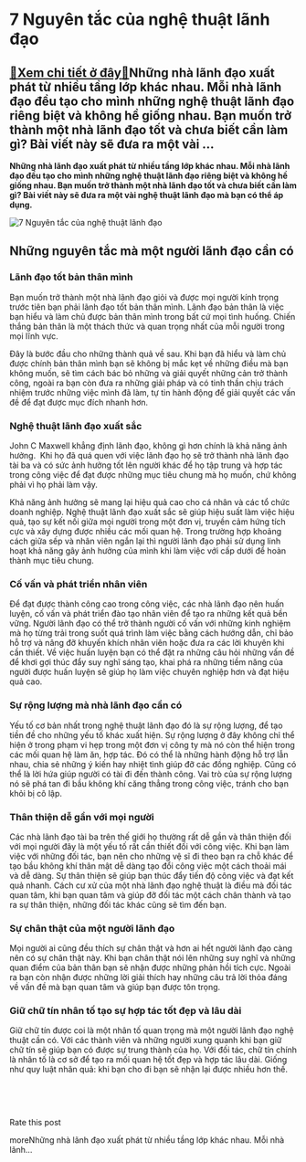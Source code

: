 7 Nguyên tắc của nghệ thuật lãnh đạo
====================================

[:gift:Xem chi tiết ở đây:gift:](https://hddtvn.com/7-nguyen-tac-cua-nghe-thuat-lanh-dao/)Những nhà lãnh đạo xuất phát từ nhiều tầng lớp khác nhau. Mỗi nhà lãnh đạo đều tạo cho mình những nghệ thuật lãnh đạo riêng biệt và không hề giống nhau. Bạn muốn trở thành một nhà lãnh đạo tốt và chưa biết cần làm gì? Bài viết này sẽ đưa ra một vài …
----------------------------------------------------------------------------------------------------------------------------------------------------------------------------------------------------------------------------------------------------------

**Những nhà lãnh đạo xuất phát từ nhiều tầng lớp khác nhau. Mỗi nhà lãnh đạo đều tạo cho mình những nghệ thuật lãnh đạo riêng biệt và không hề giống nhau. Bạn muốn trở thành một nhà lãnh đạo tốt và chưa biết cần làm gì? Bài viết này sẽ đưa ra một vài nghệ thuật lãnh đạo mà bạn có thể áp dụng.**


![7 Nguyên tắc của nghệ thuật lãnh đạo](https://hddtvn.com/wp-content/uploads/2021/01/rendering-illustration-teamwork-pictogram-people-with-leadership_165073-1302.jpg)


**Những nguyên tắc mà một người lãnh đạo cần có**
-------------------------------------------------


### Lãnh đạo tốt bản thân mình


Bạn muốn trở thành một nhà lãnh đạo giỏi và được mọi người kính trọng trước tiên bạn phải lãnh đạo tốt bản thân mình. Lãnh đạo bản thân là việc bạn hiểu và làm chủ được bản thân mình trong bất cứ mọi tình huống. Chiến thắng bản thân là một thách thức và quan trọng nhất của mỗi người trong mọi lĩnh vực.


Đây là bước đầu cho những thành quả về sau. Khi bạn đã hiểu và làm chủ được chính bản thân mình bạn sẽ không bị mắc kẹt về những điều mà bạn không muốn, sẽ tìm cách bác bỏ những và giải quyết những cản trở thành công, ngoài ra bạn còn đưa ra những giải pháp và có tinh thần chịu trách nhiệm trước những việc mình đã làm, tự tin hành động để giải quyết các vấn đề để đạt được mục đích nhanh hơn.


### Nghệ thuật lãnh đạo xuất sắc


John C Maxwell khẳng định lãnh đạo, không gì hơn chính là khả năng ảnh hưởng.  Khi họ đã quá quen với việc lãnh đạo họ sẽ trở thành nhà lãnh đạo tài ba và có sức ảnh hưởng tốt lên người khác để họ tập trung và hợp tác trong công việc để đạt được những mục tiêu chung mà họ muốn, chứ không phải vì họ phải làm vậy.


Khả năng ảnh hưởng sẽ mang lại hiệu quả cao cho cá nhân và các tổ chức doanh nghiệp. Nghệ thuật lãnh đạo xuất sắc sẽ giúp hiệu suất làm việc hiệu quả, tạo sự kết nối giữa mọi người trong một đơn vị, truyền cảm hứng tích cực và xây dựng được nhiều các mối quan hệ. Trong trường hợp khoảng cách giữa sếp và nhân viên ngắn lại thì người lãnh đạo phải sử dụng linh hoạt khả năng gây ảnh hưởng của mình khi làm việc với cấp dưới để hoàn thành mục tiêu chung.


### Cố vấn và phát triển nhân viên


Để đạt được thành công cao trong công việc, các nhà lãnh đạo nên huấn luyện, cố vấn và phát triển đào tạo nhân viên để tạo ra những kết quả bền vững. Người lãnh đạo có thể trở thành người cố vấn với những kinh nghiệm mà họ từng trải trong suốt quá trình làm việc bằng cách hướng dẫn, chỉ bảo hỗ trợ và nâng đỡ khuyến khích nhân viên hoặc đưa ra các lời khuyên khi cần thiết. Về việc huấn luyện bạn có thể đặt ra những câu hỏi những vấn đề để khơi gợi thúc đẩy suy nghĩ sáng tạo, khai phá ra những tiềm năng của người được huấn luyện sẽ giúp họ làm việc chuyên nghiệp hơn và đạt hiệu quả cao.


### Sự rộng lượng mà nhà lãnh đạo cần có


Yếu tố cơ bản nhất trong nghệ thuật lãnh đạo đó là sự rộng lượng, để tạo tiền đề cho những yếu tố khác xuất hiện. Sự rộng lượng ở đây không chỉ thể hiện ở trong phạm vi hẹp trong một đơn vị công ty mà nó còn thể hiện trong các mối quan hệ làm ăn, hợp tác. Đó có thể là những hành động hỗ trợ lẫn nhau, chia sẻ những ý kiến hay nhiệt tình giúp đỡ các đồng nghiệp. Cũng có thể là lời hứa giúp người có tài đi đến thành công. Vai trò của sự rộng lượng nó sẽ phá tan đi bầu không khí căng thẳng trong công việc, tránh cho bạn khỏi bị cô lập.


### Thân thiện dễ gần với mọi người


Các nhà lãnh đạo tài ba trên thế giới họ thường rất dễ gần và thân thiện đối với mọi người đây là một yếu tố rất cần thiết đối với công việc. Khi bạn làm việc với những đối tác, bạn nên cho những vệ sĩ đi theo bạn ra chỗ khác để tạo bầu không khí thân mật dễ dàng tạo đổi công việc một cách thoải mái và dễ dàng. Sự thân thiện sẽ giúp bạn thúc đẩy tiến độ công việc và đạt kết quả nhanh. Cách cư xử của một nhà lãnh đạo nghệ thuật là điều mà đối tác quan tâm, khi bạn quan tâm và giúp đỡ đối tác một cách chân thành và tạo ra sự thân thiện, những đối tác khác cũng sẽ tìm đến bạn.


### Sự chân thật của một người lãnh đạo


Mọi người ai cũng đều thích sự chân thật và hơn ai hết người lãnh đạo càng nên có sự chân thật này. Khi bạn chân thật nói lên những suy nghĩ và những quan điểm của bản thân bạn sẽ nhận được những phản hồi tích cực. Ngoài ra bạn còn nhận được những lời giải thích hay những câu trả lời thỏa đáng về vấn đề mà bạn quan tâm và giúp bạn được tôn trọng.


### Giữ chữ tín nhân tố tạo sự hợp tác tốt đẹp và lâu dài


Giữ chữ tín được coi là một nhân tố quan trọng mà một người lãnh đạo nghệ thuật cần có. Với các thành viên và những người xung quanh khi bạn giữ chữ tín sẽ giúp bạn có được sự trung thành của họ. Với đối tác, chữ tín chính là nhân tố là cơ sở để tạo ra mối quan hệ tốt đẹp và hợp tác lâu dài. Giống như quy luật nhân quả: khi bạn cho đi bạn sẽ nhận lại được nhiều hơn thế.


 


 








































Rate this post


moreNhững nhà lãnh đạo xuất phát từ nhiều tầng lớp khác nhau. Mỗi nhà lãnh…

